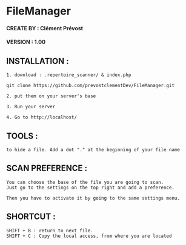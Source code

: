 # FileManager

#### CREATE BY : Clément Prévost
#### VERSION : 1.00

## INSTALLATION : 

	1. download : .repertoire_scanner/ & index.php 
  ```
  git clone https://github.com/prevostclementDev/FileManager.git
  ```

	2. put them on your server's base

	3. Run your server

	4. Go to http://localhost/

## TOOLS :

	to hide a file. Add a dot "." at the beginning of your file name

## SCAN PREFERENCE :

	You can choose the base of the file you are going to scan.
	Just go to the settings on the top right and add a preference.

	Then you have to activate it by going to the same settings menu.

## SHORTCUT :

	SHIFT + B : return to next file.
	SHIFT + C : Copy the local access, from where you are located
